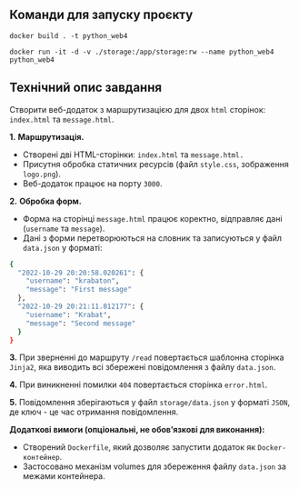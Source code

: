 ## Команди для запуску проєкту

```
docker build . -t python_web4

docker run -it -d -v ./storage:/app/storage:rw --name python_web4 python_web4
```

## Технічний опис завдання

Створити веб-додаток з маршрутизацією для двох `html` сторінок: `index.html` та `message.html`.

**1.** **Маршрутизація.**

- Створені дві HTML-сторінки: `index.html` та `message.html.`
- Присутня обробка статичних ресурсів (файл `style.css`, зображення `logo.png`).
- Веб-додаток працює на порту `3000`.

**2.** **Обробка форм.**

- Форма на сторінці `message.html` працює коректно, відправляє дані (`username` та
  `message`).
- Дані з форми перетворюються на словник та записуються у файл `data.json` у форматі:

```bash
{
  "2022-10-29 20:20:58.020261": {
    "username": "krabaton",
    "message": "First message"
  },
  "2022-10-29 20:21:11.812177": {
    "username": "Krabat",
    "message": "Second message"
  }
}

```

**3.** При зверненні до маршруту `/read` повертається шаблонна сторінка `Jinja2`,
яка виводить всі збережені повідомлення з файлу `data.json`.

**4.** При виникненні помилки `404` повертається сторінка `error.html`.

**5.** Повідомлення зберігаються у файл `storage/data.json` у форматі `JSON`, де
ключ - це час отримання повідомлення.

**Додаткові вимоги (опціональні, не обов’язкові для виконання):**

- Створений `Dockerfile`, який дозволяє запустити додаток як `Docker-контейнер`.
- Застосовано механізм volumes для збереження файлу `data.json` за межами
  контейнера.

